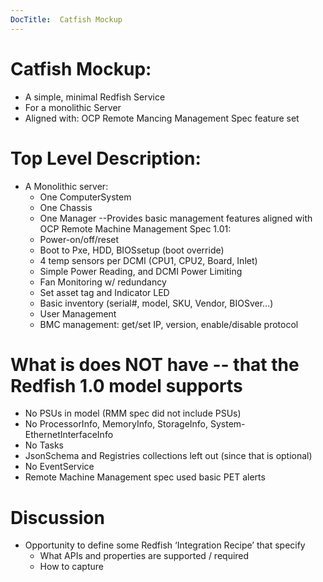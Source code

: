 ```yaml
---
DocTitle:  Catfish Mockup
---
```

# Catfish Mockup:
  *  A simple, minimal Redfish Service
  *  For a monolithic Server
  *  Aligned with: OCP Remote Mancing Management Spec feature set


# Top Level Description:
  * A Monolithic server:
      * One ComputerSystem
      * One Chassis
      * One Manager
  --Provides basic management features aligned with OCP Remote Machine Management Spec 1.01:
      * Power-on/off/reset
      * Boot to Pxe, HDD, BIOSsetup (boot override)
      * 4 temp sensors per DCMI (CPU1, CPU2, Board, Inlet)
      * Simple Power Reading, and  DCMI Power Limiting
      * Fan Monitoring w/ redundancy
      * Set asset tag and Indicator LED
      * Basic inventory (serial#, model, SKU, Vendor, BIOSver…)
      * User Management
      * BMC management: get/set IP, version, enable/disable protocol

# What is does NOT have -- that the Redfish 1.0 model supports
   * No PSUs in model  (RMM spec did not include PSUs) 
   * No ProcessorInfo, MemoryInfo, StorageInfo, System-EthernetInterfaceInfo
   * No Tasks
   * JsonSchema and Registries collections left out (since that is optional)
   * No EventService
   * Remote Machine Management spec used basic PET alerts


# Discussion
   * Opportunity to define some Redfish ‘Integration Recipe’ that specify
      * What APIs and properties are supported / required
      * How to capture

